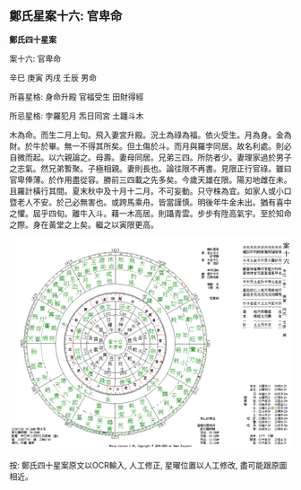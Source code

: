 ## 鄭氏星案十六: 官卑命

**鄭氏四十星案**

案十六: 官卑命

辛巳 庚寅 丙戌 壬辰 男命

所喜星格: 身命升殿 官福受生 田財得經

所忌星格: 孛羅犯月 炁日同宮 土躔斗木

木為命。而生二月上旬。飛入妻宮升殿。況土為祿為福。依火受生。月為身。金為財。於牛於畢。無一不得其所矣。但土傷於斗。而月與羅孛同居。故名利處。則必自微而起。以六親論之。母壽。妻母同居。兄弟三四。所防者少。妻理家過於男子之志氣。然兄弟暫聚。子極相親。妻則長也。論往限不再書。見限正行官祿。雖曰官卑俸薄。於作用盡從容。勝前三四載之先多矣。今歲天雄在限。陽刃地雌在未。且羅計橫行其間。夏末秋中及十月十二月。不可妄動。只守株為宜。如家人或小口暨老人不安。於己必無害也。或跨馬乘舟。皆當謹慎。明後年牛金未出。猶有喜中之懼。屆乎四旬。離牛入斗。藉一木高居。則躡青雲。步步有陞高氣宇。至於知命之際。身在黃堂之上矣。繼之以寅限更高。

![img](../../../saved_images/4kIadGQNUbtOi9A8Pa7Cotkj9gUaFazJSOs3rJ9ousSyjw3mVJbcaxlrzS1zG_eqLLfr6kg8HRaPPlmXEaKCg3Fzz0UvqHBB4UDsFeTCT1E=w1280)

按: 鄭氏四十星案原文以OCR輸入, 人工修正, 星曜位置以人工修改, 盡可能跟原圖相近。